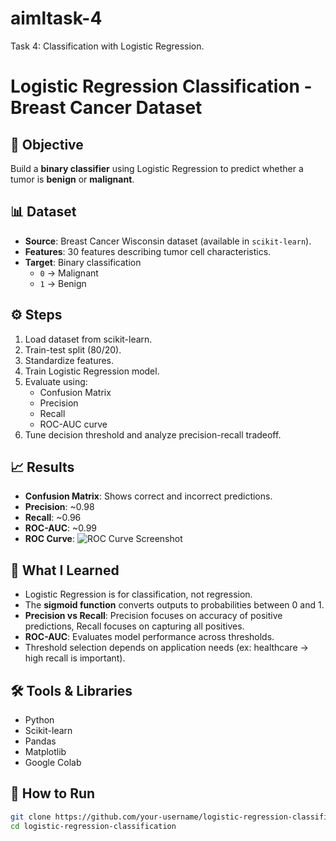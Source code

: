 # aimltask-4
Task 4: Classification with Logistic Regression.
# Logistic Regression Classification - Breast Cancer Dataset

## 📌 Objective
Build a **binary classifier** using Logistic Regression to predict whether a tumor is **benign** or **malignant**.

## 📊 Dataset
- **Source**: Breast Cancer Wisconsin dataset (available in `scikit-learn`).
- **Features**: 30 features describing tumor cell characteristics.
- **Target**: Binary classification
  - `0` → Malignant
  - `1` → Benign

## ⚙️ Steps
1. Load dataset from scikit-learn.
2. Train-test split (80/20).
3. Standardize features.
4. Train Logistic Regression model.
5. Evaluate using:
   - Confusion Matrix
   - Precision
   - Recall
   - ROC-AUC curve
6. Tune decision threshold and analyze precision-recall tradeoff.

## 📈 Results
- **Confusion Matrix**: Shows correct and incorrect predictions.
- **Precision**: ~0.98
- **Recall**: ~0.96
- **ROC-AUC**: ~0.99
- **ROC Curve**:
  ![ROC Curve Screenshot](roc_curve.png)

## 🧠 What I Learned
- Logistic Regression is for classification, not regression.
- The **sigmoid function** converts outputs to probabilities between 0 and 1.
- **Precision vs Recall**: Precision focuses on accuracy of positive predictions, Recall focuses on capturing all positives.
- **ROC-AUC**: Evaluates model performance across thresholds.
- Threshold selection depends on application needs (ex: healthcare → high recall is important).

## 🛠 Tools & Libraries
- Python
- Scikit-learn
- Pandas
- Matplotlib
- Google Colab

## 🚀 How to Run
```bash
git clone https://github.com/your-username/logistic-regression-classification.git
cd logistic-regression-classification
